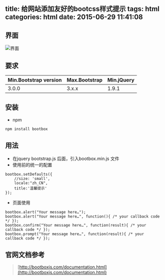 title: 给网站添加友好的bootcss样式提示
tags: html
categories: html
date: 2015-06-29 11:41:08
---

## 界面
![界面](https://dn-tianjun.qbox.me/ttianjunQQ截图20150715144649.png)

## 要求

| Min.Bootstrap version | Max.Bootstrap | Min.jQuery
| ----|----|----|
| 3.0.0 | 3.x.x | 1.9.1|

<!-- more -->

## 安装
* npm
```
npm install bootbox
```

## 用法
* 在jquery bootstrap.js 后面，引入bootbox.min.js 文件
* 使用前的统一的配置
```
bootbox.setDefaults({
	//size: 'small',
	locale:"zh_CN",
	title:'温馨提示'
});
```

* 页面使用
```
bootbox.alert("Your message here…");
bootbox.alert("Your message here…", function(){ /* your callback code */ });
bootbox.confirm("Your message here…", function(result){ /* your callback code */ });
bootbox.prompt("Your message here…", function(result){ /* your callback code */ });
```
<!-- more -->
## 官网文档参考
> [http://bootboxjs.com/documentation.html](http://bootboxjs.com/documentation.html)

